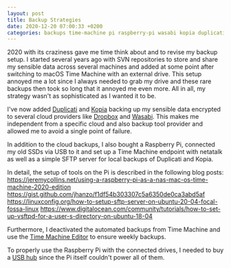 ```yaml
---
layout: post
title: Backup Strategies
date: 2020-12-20 07:00:33 +0200
categories: backups time-machine pi raspberry-pi wasabi kopia duplicati
---
```


2020 with its craziness gave me time think about and to revise my backup setup.
I started several years ago with SVN repositories to store and share my sensible data across several machines and added at some point after switching to macOS Time Machine with an external drive.
This setup annoyed me a lot since I always needed to grab my drive and these rare backups then took so long that it annoyed me even more.
All in all, my strategy wasn't as sophisticated as I wanted it to be.

I've now added [Duplicati](https://www.duplicati.com/) and [Kopia](https://kopia.io/) backing up my sensible data encrypted to several cloud providers like [Dropbox](https://www.dropbox.com/) and [Wasabi](https://wasabi.com/). This makes me independent from a specific cloud and also backup tool provider and allowed me to avoid a single point of failure.

In addition to the cloud backups, I also bought a Raspberry Pi, connected my old SSDs via USB to it and set up a Time Machine endpoint with netatalk as well as a simple SFTP server for local backups of Duplicati and Kopia.

In detail, the setup of tools on the Pi is described in the following blog posts:
<https://jeremycollins.net/using-a-raspberry-pi-as-a-nas-mac-os-time-machine-2020-edition>
<https://gist.github.com/jhanzo/f1df54b303307c5a6350de0ca3abd5af>
https://linuxconfig.org/how-to-setup-sftp-server-on-ubuntu-20-04-focal-fossa-linux
https://www.digitalocean.com/community/tutorials/how-to-set-up-vsftpd-for-a-user-s-directory-on-ubuntu-18-04

Furthermore, I deactivated the automated backups from Time Machine and use the [Time Machine Editor](https://tclementdev.com/timemachineeditor/) to ensure weekly backups.

To properly use the Raspberry Pi with the connected drives, I needed to buy a [USB hub](https://www.amazon.de/gp/product/B07P6MPXJ7/ref=ppx_yo_dt_b_asin_title_o04_s00?ie=UTF8&psc=1) since the Pi itself couldn't power all of them.
